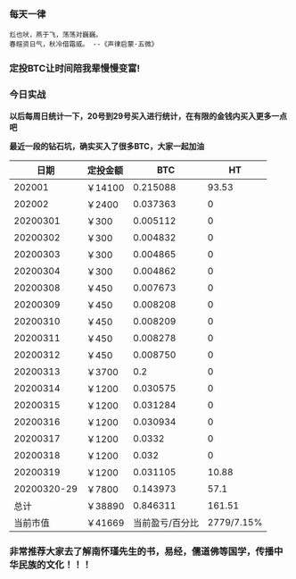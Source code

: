 ### 每天一律

```text
尨也吠，燕于飞，荡荡对巍巍。
春暄资日气，秋冷借霜威。 --《声律启蒙·五微》
```

### 定投BTC让时间陪我辈慢慢变富!

### 今日实战

**以后每周日统计一下，20号到29号买入进行统计，在有限的金钱内买入更多一点吧**

**最近一段的钻石坑，确实买入了很多BTC，大家一起加油**


| 日期     | 定投金额 | BTC             | HT        |
| -------- | -------- | --------------- | --------- |
| 202001   | ￥14100  | 0.215088        | 93.53     |
| 202002   | ￥2400   | 0.037363        | 0         |
| 20200301 | ￥300    | 0.005112        | 0         |
| 20200302 | ￥300    | 0.004832        | 0         |
| 20200303 | ￥300    | 0.004865        | 0         |
| 20200304 | ￥300    | 0.004862        | 0         |
| 20200308 | ￥450    | 0.007673        | 0         |
| 20200309 | ￥450    | 0.008208        | 0         |
| 20200310 | ￥450    | 0.008209        | 0         |
| 20200311 | ￥450    | 0.008278        | 0         |
| 20200312 | ￥450    | 0.008750        | 0         |
| 20200313 | ￥3700   | 0.2             | 0         |
| 20200314 | ￥1200   | 0.030575        | 0         |
| 20200315 | ￥1200   | 0.031284        | 0         |
| 20200316 | ￥1200   | 0.030934        | 0         |
| 20200317 | ￥1200   | 0.0332          | 0         |
| 20200318 | ￥1200   | 0.032           | 0         |
| 20200319 | ￥1200   | 0.031105        | 10.88     |
| 20200320-29 | ￥7800   | 0.143973        | 57.1     |
| 总计     | ￥38890  | 0.846311        | 161.51    |
| 当前市值 | ￥41669  | 当前盈亏/百分比 | 2779/7.15% |

### 非常推荐大家去了解南怀瑾先生的书，易经，儒道佛等国学，传播中华民族的文化！！！